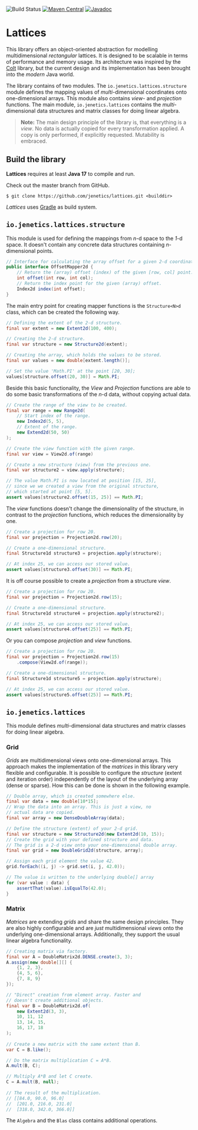![Build Status](https://github.com/jenetics/lattices/actions/workflows/gradle.yml/badge.svg)
[![Maven Central](https://maven-badges.herokuapp.com/maven-central/io.jenetics/lattices/badge.svg)](http://search.maven.org/#search%7Cga%7C1%7Ca%3A%22lattices%22)
[![Javadoc](https://www.javadoc.io/badge/io.jenetics/lattices.svg)](http://www.javadoc.io/doc/io.jenetics/lattices)

# Lattices

This library offers an object-oriented abstraction for modelling multidimensional _rectangular_ lattices. It is designed to be scalable in terms of performance and memory usage. Its architecture was inspired by the [Colt](https://dst.lbl.gov/ACSSoftware/colt/) library, but the current design and its implementation has been brought into the _modern_ Java world.

The library contains of two modules. The `io.jenetics.lattices.structure` module defines the mapping values of _multi_-dimensional coordinates onto one-dimensional arrays. This module also contains _view_- and _projection_ functions. The main module, `io.jenetics.lattices` contains the _multi_-dimensional data structures and matrix classes for doing linear algebra.

> **Note:** The main design principle of the library is, that everything is a _view_. No data is actually copied for every transformation applied. A copy is only performed, if explicitly requested. Mutability is embraced.

## Build the library

**Lattices** requires at least **Java 17** to compile and run.

Check out the master branch from GitHub.

    $ git clone https://github.com/jenetics/lattices.git <builddir>

_Lattices_ uses [Gradle](http://www.gradle.org/downloads) as build system.

## `io.jenetics.lattices.structure`

This module is used for defining the mappings from _n_-d space to the _1_-d space. It doesn't contain any concrete data structures containing _n_-dimensional points.

```java
// Interface for calculating the array offset for a given 2-d coordinate.
public interface OffsetMapper2d {
    // Return the (array) offset (index) of the given [row, col] point.
    int offset(int row, int col);
    // Return the index point for the given (array) offset.
    Index2d index(int offset);
}
```

The main entry point for creating mapper functions is the `Structure<N>d` class, which can be created the following way.

```java
// Defining the extent of the 2-d structure.
final var extent = new Extent2d(100, 400);

// Creating the 2-d structure.
final var structure = new Structure2d(extent);

// Creating the array, which holds the values to be stored.
final var values = new double[extent.length()];

// Set the value 'Math.PI' at the point [20, 30];
values[structure.offset(20, 30)] = Math.PI;
```

Beside this basic functionality, the _View_ and _Projection_ functions are able to do some basic transformations of the _n_-d data, without copying actual data.

```java
// Create the range of the view to be created.
final var range = new Range2d(
    // Start index of the range.
    new Index2d(5, 5),
    // Extent of the range.
    new Extend2d(50, 50)
);

// Create the view function with the given range.
final var view = View2d.of(range)

// Create a new structure (view) from the previous one.
final var structure2 = view.apply(structure);

// The value Math.PI is now located at position [15, 25], 
// since we we created a view from the original structure, 
// which started at point [5, 5].    
assert values[structure2.offset(15, 25)] == Math.PI;
```

The _view_ functions doesn't change the dimensionality of the structure, in contrast to the _projection_ functions, which reduces the dimensionality by one.

```java
// Create a projection for row 20.
final var projection = Projection2d.row(20);

// Create a one-dimensional structure.
final Structure1d structure3 = projection.apply(structure);

// At index 25, we can access our stored value.
assert values[structure3.offset(30)] == Math.PI;
```

It is off course possible to create a _projection_ from a structure _view_.

```java
// Create a projection for row 20.
final var projection = Projection2d.row(15);

// Create a one-dimensional structure.
final Structure1d structure4 = projection.apply(structure2);

// At index 25, we can access our stored value.
assert values[structure4.offset(25)] == Math.PI;
```

Or you can compose _projection_ and _view_ functions.

```java
// Create a projection for row 20.
final var projection = Projection2d.row(15)
    .compose(View2d.of(range));

// Create a one-dimensional structure.
final Structure1d structure5 = projection.apply(structure);

// At index 25, we can access our stored value.
assert values[structure5.offset(25)] == Math.PI;
```


## `io.jenetics.lattices`

This module defines _multi_-dimensional data structures and matrix classes for doing linear algebra.

### Grid

_Grids_ are multidimensional views onto one-dimensional arrays. This approach makes the implementation of the _matrices_ in this library very flexible and configurable. It is possible to configure the _structure_ (extent and iteration order) independently of the layout of the underlying array (dense or sparse). How this can be done is shown in the following example.

```java
// Double array, which is created somewhere else.
final var data = new double[10*15];
// Wrap the data into an array. This is just a view, no
// actual data are copied.
final var array = new DenseDoubleArray(data);

// Define the structure (extent) of your 2-d grid.
final var structure = new Structure2d(new Extent2d(10, 15));
// Create the grid with your defined structure and data.
// The grid is a 2-d view onto your one-dimensional double array.
final var grid = new DoubleGrid2d(structure, array);

// Assign each grid element the value 42.
grid.forEach((i, j) -> grid.set(i, j, 42.0));

// The value is written to the underlying double[] array
for (var value : data) {
    assertThat(value).isEqualTo(42.0);
}
```

### Matrix

_Matrices_ are extending _grids_ and share the same design principles. They are also highly configurable and are _just_ multidimensional _views_ onto the underlying one-dimensional arrays. Additionally, they support the usual linear algebra functionality.

```java
// Creating matrix via factory.
final var A = DoubleMatrix2d.DENSE.create(3, 3);
A.assign(new double[][] {
    {1, 2, 3},
    {4, 5, 6},
    {7, 8, 9}
});

// "Direct" creation from element array. Faster and
// doesn't create additional objects.
final var B = DoubleMatrix2d.of(
    new Extent2d(3, 3),
    10, 11, 12
    13, 14, 15,
    16, 17, 18
);
    
// Create a new matrix with the same extent than B.
var C = B.like();

// Do the matrix multiplication C = A*B.
A.mult(B, C);

// Multiply A*B and let C create.
C = A.mult(B, null);
    
// The result of the multiplication.    
// [[84.0, 90.0, 96.0]
//  [201.0, 216.0, 231.0]
//  [318.0, 342.0, 366.0]]
```

The `Algebra` and the `Blas` class contains additional operations.



